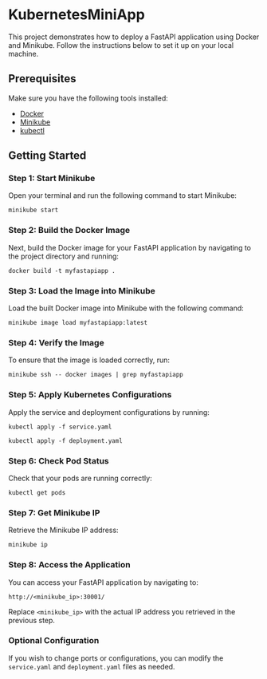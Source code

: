 <h1>KubernetesMiniApp</h1>

<p>This project demonstrates how to deploy a FastAPI application using Docker and Minikube. Follow the instructions below to set it up on your local machine.</p>

<h2>Prerequisites</h2>

<p>Make sure you have the following tools installed:</p>
<ul>
    <li><a href="https://www.docker.com/get-started">Docker</a></li>
    <li><a href="https://minikube.sigs.k8s.io/docs/start/">Minikube</a></li>
    <li><a href="https://kubernetes.io/docs/tasks/tools/install-kubectl/">kubectl</a></li>
</ul>

<h2>Getting Started</h2>

<h3>Step 1: Start Minikube</h3>
<p>Open your terminal and run the following command to start Minikube:</p>
<pre><code>minikube start</code></pre>

<h3>Step 2: Build the Docker Image</h3>
<p>Next, build the Docker image for your FastAPI application by navigating to the project directory and running:</p>
<pre><code>docker build -t myfastapiapp .</code></pre>

<h3>Step 3: Load the Image into Minikube</h3>
<p>Load the built Docker image into Minikube with the following command:</p>
<pre><code>minikube image load myfastapiapp:latest</code></pre>

<h3>Step 4: Verify the Image</h3>
<p>To ensure that the image is loaded correctly, run:</p>
<pre><code>minikube ssh -- docker images | grep myfastapiapp</code></pre>

<h3>Step 5: Apply Kubernetes Configurations</h3>
<p>Apply the service and deployment configurations by running:</p>
<pre><code>kubectl apply -f service.yaml</code></pre>
<pre><code>kubectl apply -f deployment.yaml</code></pre>

<h3>Step 6: Check Pod Status</h3>
<p>Check that your pods are running correctly:</p>
<pre><code>kubectl get pods</code></pre>

<h3>Step 7: Get Minikube IP</h3>
<p>Retrieve the Minikube IP address:</p>
<pre><code>minikube ip</code></pre>

<h3>Step 8: Access the Application</h3>
<p>You can access your FastAPI application by navigating to:</p>
<pre><code>http://&lt;minikube_ip&gt;:30001/</code></pre>
<p>Replace <code>&lt;minikube_ip&gt;</code> with the actual IP address you retrieved in the previous step.</p>

<h3>Optional Configuration</h3>
<p>If you wish to change ports or configurations, you can modify the <code>service.yaml</code> and <code>deployment.yaml</code> files as needed.</p>
